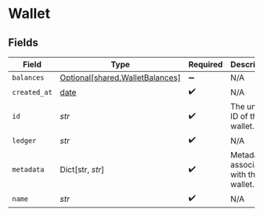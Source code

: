 # Wallet


## Fields

| Field                                                                    | Type                                                                     | Required                                                                 | Description                                                              |
| ------------------------------------------------------------------------ | ------------------------------------------------------------------------ | ------------------------------------------------------------------------ | ------------------------------------------------------------------------ |
| `balances`                                                               | [Optional[shared.WalletBalances]](../../models/shared/walletbalances.md) | :heavy_minus_sign:                                                       | N/A                                                                      |
| `created_at`                                                             | [date](https://docs.python.org/3/library/datetime.html#date-objects)     | :heavy_check_mark:                                                       | N/A                                                                      |
| `id`                                                                     | *str*                                                                    | :heavy_check_mark:                                                       | The unique ID of the wallet.                                             |
| `ledger`                                                                 | *str*                                                                    | :heavy_check_mark:                                                       | N/A                                                                      |
| `metadata`                                                               | Dict[str, *str*]                                                         | :heavy_check_mark:                                                       | Metadata associated with the wallet.                                     |
| `name`                                                                   | *str*                                                                    | :heavy_check_mark:                                                       | N/A                                                                      |